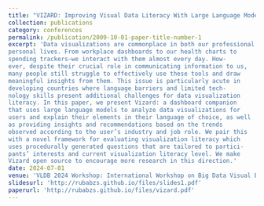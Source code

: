 ```yaml
---
title: "VIZARD: Improving Visual Data Literacy With Large Language Models"
collection: publications
category: conferences
permalink: /publication/2009-10-01-paper-title-number-1
excerpt: 'Data visualizations are commonplace in both our professional and
personal lives. From workplace dashboards to our health charts to
spending trackers—we interact with them almost every day. How-
ever, despite their crucial role in communicating information to us,
many people still struggle to effectively use these tools and draw
meaningful insights from them. This issue is particularly acute in
developing countries where language barriers and limited tech-
nology skills present additional challenges for data visualization
literacy. In this paper, we present Vizard: a dashboard companion
that uses large language models to analyze data visualizations for
users and explain their elements in their language of choice, as well
as providing insights and recommendations based on the trends
observed according to the user’s industry and job role. We pair this
with a novel framework for evaluating visualization literacy which
uses procedurally generated questions that are tailored to partici-
pants’ interests and current visualization literacy level. We make
Vizard open source to encourage more research in this direction.'
date: 2024-07-01
venue: 'VLDB 2024 Workshop: International Workshop on Big Data Visual Exploration and Analytics (BigVis 2024).'
slidesurl: 'http://rubabzs.github.io/files/slides1.pdf'
paperurl: 'http://rubabzs.github.io/files/vizard.pdf'
---
```


